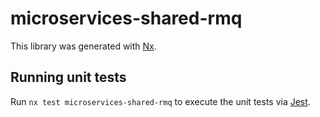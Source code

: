 # microservices-shared-rmq

This library was generated with [Nx](https://nx.dev).

## Running unit tests

Run `nx test microservices-shared-rmq` to execute the unit tests via [Jest](https://jestjs.io).
